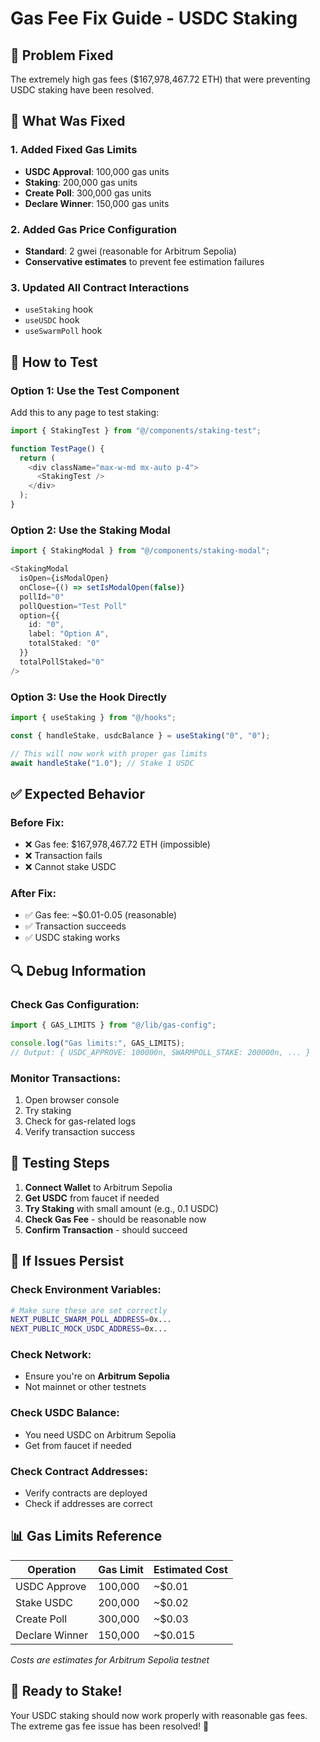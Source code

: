 # Gas Fee Fix Guide - USDC Staking

## 🚨 Problem Fixed

The extremely high gas fees ($167,978,467.72 ETH) that were preventing USDC staking have been resolved.

## 🔧 What Was Fixed

### **1. Added Fixed Gas Limits**
- **USDC Approval**: 100,000 gas units
- **Staking**: 200,000 gas units  
- **Create Poll**: 300,000 gas units
- **Declare Winner**: 150,000 gas units

### **2. Added Gas Price Configuration**
- **Standard**: 2 gwei (reasonable for Arbitrum Sepolia)
- **Conservative estimates** to prevent fee estimation failures

### **3. Updated All Contract Interactions**
- `useStaking` hook
- `useUSDC` hook  
- `useSwarmPoll` hook

## 🚀 How to Test

### **Option 1: Use the Test Component**

Add this to any page to test staking:

```typescript
import { StakingTest } from "@/components/staking-test";

function TestPage() {
  return (
    <div className="max-w-md mx-auto p-4">
      <StakingTest />
    </div>
  );
}
```

### **Option 2: Use the Staking Modal**

```typescript
import { StakingModal } from "@/components/staking-modal";

<StakingModal
  isOpen={isModalOpen}
  onClose={() => setIsModalOpen(false)}
  pollId="0"
  pollQuestion="Test Poll"
  option={{
    id: "0",
    label: "Option A",
    totalStaked: "0"
  }}
  totalPollStaked="0"
/>
```

### **Option 3: Use the Hook Directly**

```typescript
import { useStaking } from "@/hooks";

const { handleStake, usdcBalance } = useStaking("0", "0");

// This will now work with proper gas limits
await handleStake("1.0"); // Stake 1 USDC
```

## ✅ Expected Behavior

### **Before Fix:**
- ❌ Gas fee: $167,978,467.72 ETH (impossible)
- ❌ Transaction fails
- ❌ Cannot stake USDC

### **After Fix:**
- ✅ Gas fee: ~$0.01-0.05 (reasonable)
- ✅ Transaction succeeds
- ✅ USDC staking works

## 🔍 Debug Information

### **Check Gas Configuration:**
```typescript
import { GAS_LIMITS } from "@/lib/gas-config";

console.log("Gas limits:", GAS_LIMITS);
// Output: { USDC_APPROVE: 100000n, SWARMPOLL_STAKE: 200000n, ... }
```

### **Monitor Transactions:**
1. Open browser console
2. Try staking
3. Check for gas-related logs
4. Verify transaction success

## 🎯 Testing Steps

1. **Connect Wallet** to Arbitrum Sepolia
2. **Get USDC** from faucet if needed
3. **Try Staking** with small amount (e.g., 0.1 USDC)
4. **Check Gas Fee** - should be reasonable now
5. **Confirm Transaction** - should succeed

## 🚨 If Issues Persist

### **Check Environment Variables:**
```bash
# Make sure these are set correctly
NEXT_PUBLIC_SWARM_POLL_ADDRESS=0x...
NEXT_PUBLIC_MOCK_USDC_ADDRESS=0x...
```

### **Check Network:**
- Ensure you're on **Arbitrum Sepolia**
- Not mainnet or other testnets

### **Check USDC Balance:**
- You need USDC on Arbitrum Sepolia
- Get from faucet if needed

### **Check Contract Addresses:**
- Verify contracts are deployed
- Check if addresses are correct

## 📊 Gas Limits Reference

| Operation | Gas Limit | Estimated Cost |
|-----------|-----------|----------------|
| USDC Approve | 100,000 | ~$0.01 |
| Stake USDC | 200,000 | ~$0.02 |
| Create Poll | 300,000 | ~$0.03 |
| Declare Winner | 150,000 | ~$0.015 |

*Costs are estimates for Arbitrum Sepolia testnet*

## 🎉 Ready to Stake!

Your USDC staking should now work properly with reasonable gas fees. The extreme gas fee issue has been resolved! 🚀
